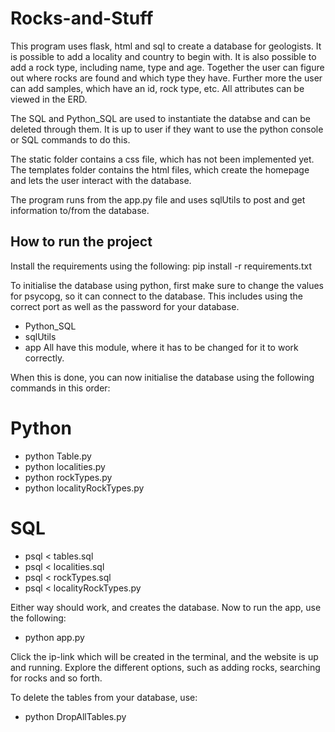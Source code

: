 # Rocks-and-Stuff
This program uses flask, html and sql to create a database for geologists. It is possible to add a locality and country to begin with. It is also possible to add a rock type, including name, type and age. Together the user can figure out where rocks are found and which type they have. Further more the user can add samples, which have an id, rock type, etc. All attributes can be viewed in the ERD.<br />

The SQL and Python_SQL are used to instantiate the databse and can be deleted through them. It is up to user if they want to use the python console or SQL commands to do this.

The static folder contains a css file, which has not been implemented yet.
The templates folder contains the html files, which create the homepage and lets the user interact with the database. <br />

The program runs from the app.py file and uses sqlUtils to post and get information to/from the database.

## How to run the project
Install the requirements using the following:
pip install -r requirements.txt

To initialise the database using python, first make sure to change the values for psycopg, so it can connect to the database.
This includes using the correct port as well as the password for your database. 
- Python_SQL
- sqlUtils
- app
All have this module, where it has to be changed for it to work correctly. 

When this is done, you can now initialise the database using the following commands in this order:
# Python
- python Table.py
- python localities.py
- python rockTypes.py
- python localityRockTypes.py

# SQL
- psql < tables.sql
- psql < localities.sql
- psql < rockTypes.sql
- psql < localityRockTypes.py

Either way should work, and creates the database. Now to run the app, use the following:
- python app.py

Click the ip-link which will be created in the terminal, and the website is up and running. 
Explore the different options, such as adding rocks, searching for rocks and so forth.

To delete the tables from your database, use:
- python DropAllTables.py
